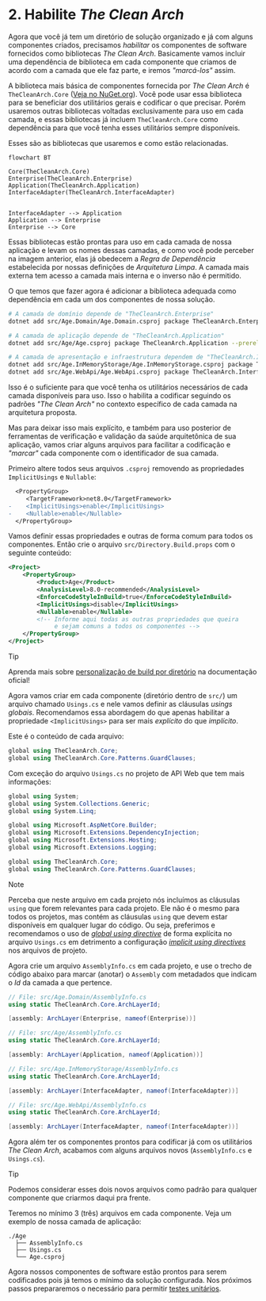 # 2. Habilite _The Clean Arch_

Agora que você já tem um diretório de solução organizado e já com alguns componentes criados, precisamos _habilitar_ os componentes de software fornecidos como bibliotecas _The Clean Arch_. Basicamente vamos incluir uma dependência de biblioteca em cada componente que criamos de acordo com a camada que ele faz parte, e iremos _"marcá-los"_ assim.

A biblioteca mais básica de componentes fornecida por _The Clean Arch_ é `TheCleanArch.Core` ([Veja no NuGet.org][CORE_ON_NUGETORG]). Você pode usar essa biblioteca para se beneficiar dos utilitários gerais e codificar o que precisar. Porém usaremos outras bibliotecas voltadas exclusivamente para uso em cada camada, e essas bibliotecas já incluem `TheCleanArch.Core` como dependência para que você tenha esses utilitários sempre disponíveis.

Esses são as bibliotecas que usaremos e como estão relacionadas.
```mermaid
flowchart BT

Core(TheCleanArch.Core)
Enterprise(TheCleanArch.Enterprise)
Application(TheCleanArch.Application)
InterfaceAdapter(TheCleanArch.InterfaceAdapter)


InterfaceAdapter --> Application
Application --> Enterprise
Enterprise --> Core
```

Essas bibliotecas estão prontas para uso em cada camada de nossa aplicação e levam os nomes dessas camadas, e como você pode perceber na imagem anterior, elas já obedecem a _Regra de Dependência_ estabelecida por nossas definições de _Arquitetura Limpa_. A camada mais externa tem acesso a camada mais interna e o inverso não é permitido.

O que temos que fazer agora é adicionar a biblioteca adequada como dependência em cada um dos componentes de nossa solução.

```sh
# A camada de domínio depende de "TheCleanArch.Enterprise"
dotnet add src/Age.Domain/Age.Domain.csproj package TheCleanArch.Enterprise --prerelease

# A camada de aplicação depende de "TheCleanArch.Application"
dotnet add src/Age/Age.csproj package TheCleanArch.Application --prerelease

# A camada de apresentação e infraestrutura dependem de "TheCleanArch.InterfaceAdapter"
dotnet add src/Age.InMemoryStorage/Age.InMemoryStorage.csproj package TheCleanArch.InterfaceAdapter --prerelease
dotnet add src/Age.WebApi/Age.WebApi.csproj package TheCleanArch.InterfaceAdapter --prerelease
```

Isso é o suficiente para que você tenha os utilitários necessários de cada camada disponíveis para uso. Isso o habilita a codificar seguindo os padrões _"The Clean Arch"_ no contexto específico de cada camada na arquitetura proposta.

Mas para deixar isso mais explícito, e também para uso posterior de ferramentas de verificação e validação da saúde arquitetônica de sua aplicação, vamos criar alguns arquivos para facilitar a codificação e _"marcar"_ cada componente com o identificador de sua camada.

Primeiro altere todos seus arquivos `.csproj` removendo as propriedades `ImplicitUsings` e `Nullable`:
```diff
  <PropertyGroup>
     <TargetFramework>net8.0</TargetFramework>
-    <ImplicitUsings>enable</ImplicitUsings>
-    <Nullable>enable</Nullable>
  </PropertyGroup>
```

Vamos definir essas propriedades e outras de forma comum para todos os componentes. Então crie o arquivo `src/Directory.Build.props` com o seguinte conteúdo:
```xml
<Project>
    <PropertyGroup>
        <Product>Age</Product>
        <AnalysisLevel>8.0-recommended</AnalysisLevel>
        <EnforceCodeStyleInBuild>true</EnforceCodeStyleInBuild>
        <ImplicitUsings>disable</ImplicitUsings>
        <Nullable>enable</Nullable>
        <!-- Informe aqui todas as outras propriedades que queira
             e sejam comuns a todos os componentes -->
    </PropertyGroup>
</Project>
```

> [!TIP]
> Aprenda mais sobre [personalização de build por diretório][CUSTOMIZE_BYDIRECTORY] na documentação oficial!

Agora vamos criar em cada componente (diretório dentro de `src/`) um arquivo chamado `Usings.cs` e nele vamos definir as cláusulas _usings globais_. Recomendamos essa abordagem do que apenas habilitar a propriedade `<ImplicitUsings>` para ser mais _explícito_ do que _implícito_.

Este é o conteúdo de cada arquivo:
```cs
global using TheCleanArch.Core;
global using TheCleanArch.Core.Patterns.GuardClauses;
```

Com exceção do arquivo `Usings.cs` no projeto de API Web que tem mais informações:
```cs
global using System;
global using System.Collections.Generic;
global using System.Linq;

global using Microsoft.AspNetCore.Builder;
global using Microsoft.Extensions.DependencyInjection;
global using Microsoft.Extensions.Hosting;
global using Microsoft.Extensions.Logging;

global using TheCleanArch.Core;
global using TheCleanArch.Core.Patterns.GuardClauses;
```

> [!NOTE]
> Perceba que neste arquivo em cada projeto nós incluímos as cláusulas `using` que forem relevantes para cada projeto.
> Ele não é o mesmo para todos os projetos, mas contém as cláusulas `using` que devem estar disponíveis em qualquer lugar do código.
> Ou seja, preferimos e recomendamos o uso de [_global using directive_][GLOBALUSING] de forma explícita no arquivo `Usings.cs` em detrimento a configuração [_implicit using directives_][IMPLICITUSING] nos arquivos de projeto.

Agora crie um arquivo `AssemblyInfo.cs` em cada projeto, e use o trecho de código abaixo para marcar (anotar) o `Assembly` com metadados que indicam o _Id_ da camada a que pertence.

```cs
// File: src/Age.Domain/AssemblyInfo.cs
using static TheCleanArch.Core.ArchLayerId;

[assembly: ArchLayer(Enterprise, nameof(Enterprise))]
```

```cs
// File: src/Age/AssemblyInfo.cs
using static TheCleanArch.Core.ArchLayerId;

[assembly: ArchLayer(Application, nameof(Application))]
```

```cs
// File: src/Age.InMemoryStorage/AssemblyInfo.cs
using static TheCleanArch.Core.ArchLayerId;

[assembly: ArchLayer(InterfaceAdapter, nameof(InterfaceAdapter))]
```

```cs
// File: src/Age.WebApi/AssemblyInfo.cs
using static TheCleanArch.Core.ArchLayerId;

[assembly: ArchLayer(InterfaceAdapter, nameof(InterfaceAdapter))]
```

Agora além ter os componentes prontos para codificar já com os utilitários _The Clean Arch_, acabamos com alguns arquivos novos (`AssemblyInfo.cs` e `Usings.cs`).

> [!TIP]
> Podemos considerar esses dois novos arquivos como padrão para qualquer componente que criarmos daqui pra frente.

Teremos no mínimo 3 (três) arquivos em cada componente. Veja um exemplo de nossa camada de aplicação:
```console
./Age
  ├── AssemblyInfo.cs
  ├── Usings.cs
  └── Age.csproj
```

Agora nossos componentes de software estão prontos para serem codificados pois já temos o mínimo da solução configurada. Nos próximos passos prepararemos o necessário para permitir [testes unitários][UNIT_TEST].

<!-- links -->
[CORE_ON_NUGETORG]: https://www.nuget.org/packages/TheCleanArch.Core#readme-body-tab
[CUSTOMIZE_BYDIRECTORY]: https://learn.microsoft.com/pt-br/visualstudio/msbuild/customize-by-directory
[UNIT_TEST]: https://en.wikipedia.org/wiki/Unit_testing
[GLOBALUSING]: https://learn.microsoft.com/pt-br/dotnet/csharp/language-reference/keywords/using-directive#global-modifier
[IMPLICITUSING]: https://learn.microsoft.com/pt-br/dotnet/core/project-sdk/overview#implicit-using-directives